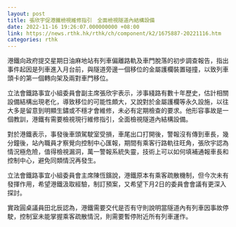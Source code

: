 ```yaml
---
layout: post
title: 張欣宇促港鐵檢視維修指引　全面檢視隧道內結構設備
date: 2022-11-16 19:26:07.000000000 +08:00
link: https://news.rthk.hk/rthk/ch/component/k2/1675887-20221116.htm
categories: rthk
---
```


港鐵向政府提交星期日油麻地站有列車偏離路軌及車門脫落的初步調查報告，指出事件起因是列車進入月台前，與隧道旁邊一個移位的金屬護欄裝置碰撞，以致列車頭卡的第一個轉向架及兩對車門移位。

立法會鐵路事宜小組委員會副主席張欣宇表示，涉事綫路有數十年歷史，估計相關設備結構出現老化，導致移位的可能性頗大，又說對於金屬護欄等永久設施，以往大多是留意到明顯生鏽或不穩才會維修，未必有定期檢查的要求。他形容事故是一個教訓，港鐵有需要檢視現行維修指引，全面檢視隧道內結構設備。

對於港鐵表示，事發後車頭駕駛室受損，車尾出口打開後，警報沒有傳到車長，幾分鐘後，站內職員才察覺向控制中心匯報，期間有乘客行路軌往旺角，張欣宇認為情況極危險，值得檢視漏洞，萬一警報系統失靈，技術上可以如何填補通報車長和控制中心，避免同類情況再發生。

立法會鐵路事宜小組委員會主席陳恆鑌說，港鐵原本有乘客疏散機制，但今次未有發揮作用，希望港鐵汲取經驗，制訂預案，又希望下月2日的委員會會議有更深入探討。

實政圓桌議員田北辰認為，港鐵需要交代是否有守則說明當隧道內有列車因事故停駛，控制室未能掌握乘客疏散情況，則需要暫停附近所有列車運作。

